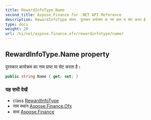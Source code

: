 ```yaml
---
title: RewardInfoType.Name
second_title: Aspose.Finance for .NET API Reference
description: RewardInfoType संपत्त. पुरस्कर कर्यक्रम क नम प्रप्त य सेट करत है
type: docs
weight: 20
url: /hi/net/aspose.finance.ofx/rewardinfotype/name/
---
```

## RewardInfoType.Name property

पुरस्कार कार्यक्रम का नाम प्राप्त या सेट करता है।

```csharp
public string Name { get; set; }
```

### यह सभी देखें

* class [RewardInfoType](../)
* नाम स्थान [Aspose.Finance.Ofx](../../rewardinfotype/)
* सभा [Aspose.Finance](../../../)


